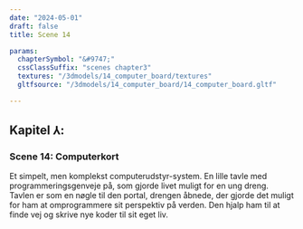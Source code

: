 ```yaml
---
date: "2024-05-01"
draft: false
title: Scene 14

params:
  chapterSymbol: "&#9747;"
  cssClassSuffix: "scenes chapter3"
  textures: "/3dmodels/14_computer_board/textures"
  gltfsource: "/3dmodels/14_computer_board/14_computer_board.gltf"

---
```

## Kapitel &#8516;:
### Scene 14: Computerkort
<canvas id="c"></canvas>

Et simpelt, men komplekst computerudstyr-system. En lille tavle med programmeringsgenveje på, som gjorde livet muligt for en ung dreng. Tavlen er som en nøgle til den portal, drengen åbnede, der gjorde det muligt for ham at omprogrammere sit perspektiv på verden. Den hjalp ham til at finde vej og skrive nye koder til sit eget liv.


